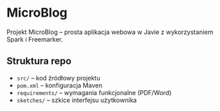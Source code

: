 # MicroBlog

Projekt MicroBlog – prosta aplikacja webowa w Javie z wykorzystaniem Spark i Freemarker.

## Struktura repo

- `src/` – kod źródłowy projektu
- `pom.xml` – konfiguracja Maven
- `requirements/` – wymagania funkcjonalne (PDF/Word)
- `sketches/` – szkice interfejsu użytkownika
